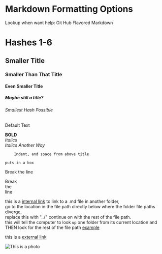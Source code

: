 # Markdown Formatting Options

Lookup when want help: Git Hub Flavored Markdown

# Hashes 1-6
## Smaller Title
### Smaller Than That Title
#### Even Smaller Title
##### Maybe still a title?
###### Smallest Hash Possible  
Default Text



**BOLD**  
*Italics*  
_Italics Another Way_  
        
        Indent, and space from above title
        
`puts in a box`        

Break 
the 
line 

Break  
the  
line  

this is a [internal link](Bibliography.md)
to link to a .md file in another folder,   
go to the location in the file path directly below where the folder file paths diverge,  
replace this with "../" continue on with the rest of the file path.  
this will tell the computer to look `up` one folder from its current location and THEN look for the rest of the file path
[example](../zzzzz_cards/0_inventory.md) 

this is a [external link](http://www.meadowlarke.org)

![This is a photo](https://images.fineartamerica.com/images-medium-large-5/one-mobster-holds-a-large-briefcase-edward-steed.jpg)
